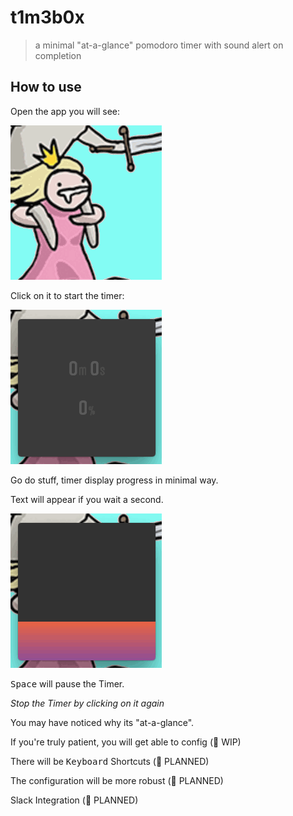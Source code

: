 
# t1m3b0x
> a minimal "at-a-glance" pomodoro timer with sound alert on completion

## How to use
Open the app you will see:

![Alt text](docs/pomodoro_ex_001.gif?raw=true "Start the Application")

Click on it to start the timer:

![Alt text](docs/pomodoro_ex_002.gif?raw=true "Click to start the timer")

Go do stuff, timer display progress in minimal way.

Text will appear if you wait a second.

![Alt text](docs/pomodoro_ex_003.gif?raw=true "...Time doesn't wait for me... - Dillinger Four, 'Gainsville'")

<kbd>Space</kbd> will pause the Timer.

*Stop the Timer by clicking on it again*

You may have noticed why its "at-a-glance".

If you're truly patient, you will get able to config (🚧 WIP)

There will be <kbd>Keyboard</kbd> Shortcuts (🚧 PLANNED)

The configuration will be more robust (🚧 PLANNED)

Slack Integration (🚧 PLANNED)
